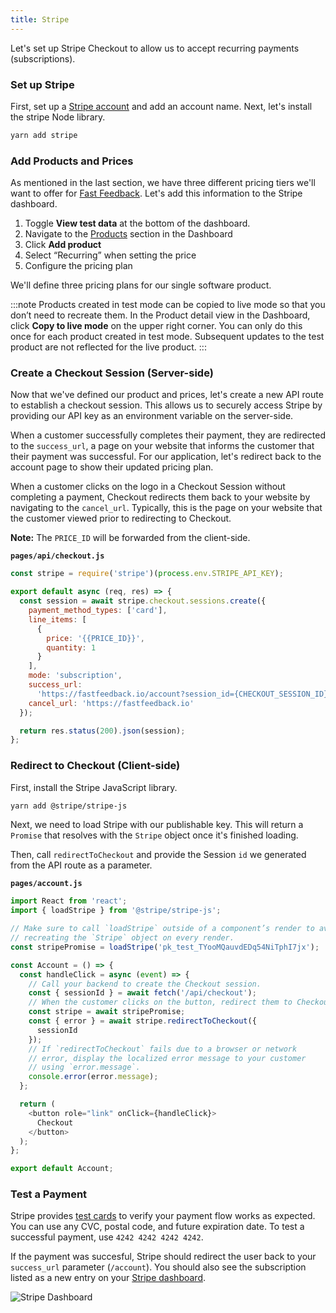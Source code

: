```yaml
---
title: Stripe
---
```


Let's set up Stripe Checkout to allow us to accept recurring payments (subscriptions).

### Set up Stripe

First, set up a [Stripe account](https://dashboard.stripe.com/register) and add an account name. Next, let's install the stripe Node library.

```bash
yarn add stripe
```

### Add Products and Prices

As mentioned in the last section, we have three different pricing tiers we'll want to offer for [Fast Feedback](/product-overview). Let's add this information to the Stripe dashboard.

1. Toggle **View test data** at the bottom of the dashboard.
1. Navigate to the [Products](https://dashboard.stripe.com/products) section in the Dashboard
1. Click **Add product**
1. Select “Recurring” when setting the price
1. Configure the pricing plan

We'll define three pricing plans for our single software product.

:::note
Products created in test mode can be copied to live mode so that you don’t need to recreate them. In the Product detail view in the Dashboard, click **Copy to live mode** on the upper right corner. You can only do this once for each product created in test mode. Subsequent updates to the test product are not reflected for the live product.
:::

### Create a Checkout Session (Server-side)

Now that we've defined our product and prices, let's create a new API route to establish a checkout session. This allows us to securely access Stripe by providing our API key as an environment variable on the server-side.

When a customer successfully completes their payment, they are redirected to the `success_url`, a page on your website that informs the customer that their payment was successful. For our application, let's redirect back to the account page to show their updated pricing plan.

When a customer clicks on the logo in a Checkout Session without completing a payment, Checkout redirects them back to your website by navigating to the `cancel_url`. Typically, this is the page on your website that the customer viewed prior to redirecting to Checkout.

**Note:** The `PRICE_ID` will be forwarded from the client-side.

**`pages/api/checkout.js`**

```js
const stripe = require('stripe')(process.env.STRIPE_API_KEY);

export default async (req, res) => {
  const session = await stripe.checkout.sessions.create({
    payment_method_types: ['card'],
    line_items: [
      {
        price: '{{PRICE_ID}}',
        quantity: 1
      }
    ],
    mode: 'subscription',
    success_url:
      'https://fastfeedback.io/account?session_id={CHECKOUT_SESSION_ID}',
    cancel_url: 'https://fastfeedback.io'
  });

  return res.status(200).json(session);
};
```

### Redirect to Checkout (Client-side)

First, install the Stripe JavaScript library.

```bash
yarn add @stripe/stripe-js
```

Next, we need to load Stripe with our publishable key. This will return a `Promise` that resolves with the `Stripe` object once it's finished loading.

Then, call `redirectToCheckout` and provide the Session `id` we generated from the API route as a parameter.

**`pages/account.js`**

```js
import React from 'react';
import { loadStripe } from '@stripe/stripe-js';

// Make sure to call `loadStripe` outside of a component’s render to avoid
// recreating the `Stripe` object on every render.
const stripePromise = loadStripe('pk_test_TYooMQauvdEDq54NiTphI7jx');

const Account = () => {
  const handleClick = async (event) => {
    // Call your backend to create the Checkout session.
    const { sessionId } = await fetch('/api/checkout');
    // When the customer clicks on the button, redirect them to Checkout.
    const stripe = await stripePromise;
    const { error } = await stripe.redirectToCheckout({
      sessionId
    });
    // If `redirectToCheckout` fails due to a browser or network
    // error, display the localized error message to your customer
    // using `error.message`.
    console.error(error.message);
  };

  return (
    <button role="link" onClick={handleClick}>
      Checkout
    </button>
  );
};

export default Account;
```

### Test a Payment

Stripe provides [test cards](https://stripe.com/docs/testing) to verify your payment flow works as expected. You can use any CVC, postal code, and future expiration date. To test a successful payment, use `4242 4242 4242 4242`.

If the payment was succesful, Stripe should redirect the user back to your `success_url` parameter (`/account`). You should also see the subscription listed as a new entry on your [Stripe dashboard](https://dashboard.stripe.com/subscriptions).

![Stripe Dashboard](/img/stripe.png)
